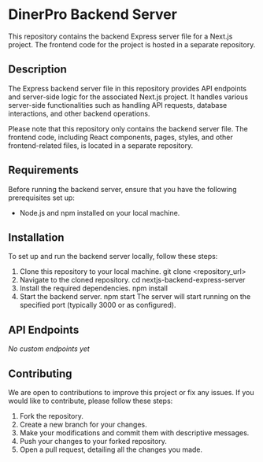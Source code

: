 # DinerPro Backend Server

This repository contains the backend Express server file for a Next.js project. The frontend code for the project is hosted in a separate repository.

## Description

The Express backend server file in this repository provides API endpoints and server-side logic for the associated Next.js project. It handles various server-side functionalities such as handling API requests, database interactions, and other backend operations.

Please note that this repository only contains the backend server file. The frontend code, including React components, pages, styles, and other frontend-related files, is located in a separate repository. 

## Requirements

Before running the backend server, ensure that you have the following prerequisites set up:

- Node.js and npm installed on your local machine.

## Installation

To set up and run the backend server locally, follow these steps:

1. Clone this repository to your local machine.
   git clone <repository_url>
2. Navigate to the cloned repository.
   cd nextjs-backend-express-server
3. Install the required dependencies.
   npm install
4. Start the backend server.
   npm start
The server will start running on the specified port (typically 3000 or as configured).

## API Endpoints
<em>No custom endpoints yet</em>

## Contributing
We are open to contributions to improve this project or fix any issues. If you would like to contribute, please follow these steps:

<ol type="1">
<li>Fork the repository.</li>
<li>Create a new branch for your changes.</li>
<li>Make your modifications and commit them with descriptive messages.</li>
<li>Push your changes to your forked repository.</li>
<li>Open a pull request, detailing all the changes you made.</li>
</ol>

